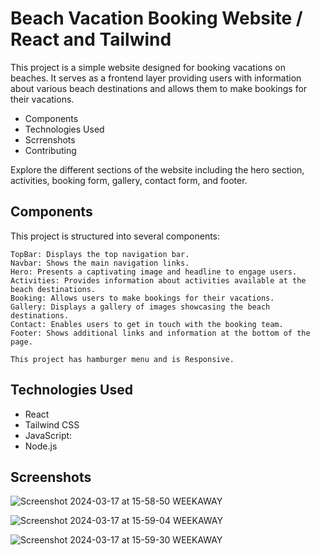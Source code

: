 # Beach Vacation Booking Website / React and Tailwind

This project is a simple website designed for booking vacations on beaches. It serves as a frontend layer providing users with information about various beach destinations and allows them to make bookings for their vacations.

   - Components
   - Technologies Used
   - Scrrenshots
   - Contributing

Explore the different sections of the website including the hero section, activities, booking form, gallery, contact form, and footer.

## Components

This project is structured into several components:

    TopBar: Displays the top navigation bar.
    Navbar: Shows the main navigation links.
    Hero: Presents a captivating image and headline to engage users.
    Activities: Provides information about activities available at the beach destinations.
    Booking: Allows users to make bookings for their vacations.
    Gallery: Displays a gallery of images showcasing the beach destinations.
    Contact: Enables users to get in touch with the booking team.
    Footer: Shows additional links and information at the bottom of the page.

    This project has hamburger menu and is Responsive.

## Technologies Used

   - React
  -  Tailwind CSS
  -  JavaScript:
  -  Node.js

## Screenshots
![Screenshot 2024-03-17 at 15-58-50 WEEKAWAY](https://github.com/Mahdii-Kariimiian/Beach-Vacation-Booking-Website/assets/134393975/e76a8d00-363a-4702-b0e3-1dd2534b53cb)


![Screenshot 2024-03-17 at 15-59-04 WEEKAWAY](https://github.com/Mahdii-Kariimiian/Beach-Vacation-Booking-Website/assets/134393975/f31141b1-c834-4332-adee-6631dcf11262)


![Screenshot 2024-03-17 at 15-59-30 WEEKAWAY](https://github.com/Mahdii-Kariimiian/Beach-Vacation-Booking-Website/assets/134393975/1ccdde9e-8b36-42c9-b986-33c295f30a1b)




